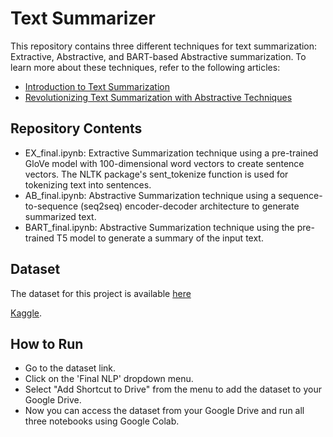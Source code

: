 # Text Summarizer
This repository contains three different techniques for text summarization: Extractive, Abstractive, and BART-based Abstractive summarization. To learn more about these techniques, refer to the following articles:


- [Introduction to Text Summarization](https://medium.com/@catplotlib/in-the-field-of-natural-language-processing-nlp-summarization-plays-a-crucial-role-in-reducing-519af0432d96)
- [Revolutionizing Text Summarization with Abstractive Techniques](https://medium.com/@catplotlib/revolutionizing-text-summarization-with-abstractive-techniques-a-deep-dive-into-abstractive-14014bd54a00)

## Repository Contents
- EX_final.ipynb: Extractive Summarization technique using a pre-trained GloVe model with 100-dimensional word vectors to create sentence vectors. The NLTK package's sent_tokenize function is used for tokenizing text into sentences.
- AB_final.ipynb: Abstractive Summarization technique using a sequence-to-sequence (seq2seq) encoder-decoder architecture to generate summarized text.
- BART_final.ipynb: Abstractive Summarization technique using the pre-trained T5 model to generate a summary of the input text.

## Dataset
The dataset for this project is available [here](https://drive.google.com/drive/folders/151c1Y276AZuV2TZSJ3FzA9WNSva65xae?usp=sharing)

[Kaggle](https://www.kaggle.com/datasets/sunnysai12345/news-summary).

## How to Run
- Go to the dataset link.
- Click on the 'Final NLP' dropdown menu.
- Select "Add Shortcut to Drive" from the menu to add the dataset to your Google Drive.
- Now you can access the dataset from your Google Drive and run all three notebooks using Google Colab.
